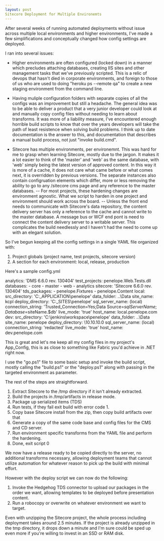 ```yaml
---
layout: post
Sitecore Deployment for Multiple Environemts
---
```


After several weeks of running automated deployments without issue across multiple local environments and higher environments,
I've made a few simplifications and conceptually changed how config settings are deployed.

I ran into several issues:

- Higher environments are often configured (locked down) in a manner
which precludes attaching databases, creating IIS sites and other management
tasks that we've previously scripted. This is a relic of devops that hasn't died
in corporate environments, and foreign to those of us who are used to doing
"heroku ps --remote qa" to create a new staging environment from the command line.

- Having muliple configuration folders with separate copies of all the configs was
an improvement but still a headache. The general idea was to be able to deliver a product
that a very junior developer could look at and manually copy config files without needing
to learn about transforms. It was more of a liability measure, I've encountered enough horrible
build scripts to know that over the years developers will take the path of least resistence when
solving build problems. I think up to date documentation is the answer to this, and documentation
that describes a manual build process, not just "invoke build.cmd".

- Sitecore has multiple environments, per environemnt. This was hard for me to grasp when learning
Sitecore, mostly due to the jargon. It makes it a lot easier to think of the 'master' and 'web' as the same 
database, with 'web' simply being the latest version of approved content. In this way it is more of a cache, it
does not care what came before or what comes next, it is overridden by previous versions. The separate instances
also contain configruation elements which differ, more or less removing the ability to go to any /sitecore cms page
and any reference to the master databases.
-- For most projects, these hardening changes are environment agnostic. What we script to harden in one project and 
environment should work across the board.
-- Unless the front end needs to communicate with Sitecore's data repository, the content delivery server has only 
a reference to the cache and cannot write to the master database. A message bus or WCF end pont is need to connect the
content delivery server to a writable server. This complicates the build needlessly and I haven't had the need to come up
with an elegant solution.

So I've begun keeping all the config settings in a single YAML file organized with:

1. Project globals (project name, test projects, sitecore version)
2. A section for each environment: local, release, production

Here's a sample config.yml

analytics: 'DMS 6.6.0 rev. 130404'
test_projects: penelope.Web.Tests.dll
databases:
    - core
    - master
    - web
    - analytics
sitecore: 'Sitecore 6.6.0 rev. 130404'
tds_packages:
    - penelope.Fixtures
    - penelope.Content
local:
    src_directory: 'C:\_APPLICATION\penelope'
    data_folder: ..\Data
    site_name: kcpl
    deploy_directory: 'C:\_SITES\penelope\'
    sql_server_name: (local)
    connection_string: 'Trusted_Connection=Yes;Data Source=$sqlServerName;Database=$siteName.$db'
    live_mode: 'true'
    host_name: local.penelope.com
dev:
    src_directory: 'C:\jenkins\workspace\penelope'
    data_folder: ..\Data
    site_name: penelope
    deploy_directory: \\10.10.10.0
    sql_server_name: (local)
    connection_string: 'redacted'
    live_mode: 'true'
    host_name: dev.penelope.com

This is great and let's me keep all my config files in my project's App_Config, 
this is as close to something like Fabric you'd achieve in .NET right now.

I use the "go.ps1" file to some basic setup and invoke the build script, mostly 
calling the "build.ps1" or the "deploy.ps1" along with passing in the targeted 
environment as parameter.

The rest of the steps are straightforward.

1. Extract Sitecore to the /tmp directory if it isn't already extracted.
2. Build the projects in /tmp/artifacts in release mode.
3. Package up serialized items (TDS)
3. Run tests, if they fail exit build with error code 1.
4. Copy base Sitecore install from the zip, then copy build artifacts over that
5. Generate a copy of the same code base and config files for the
CMS and CD server.
6. Run environment specific transforms from the YAML file and perform 
the hardening.
7. Done, exit script 0

We now have a release ready to be copied directly to the server, no additional
transforms necessary, allowing deployment teams that cannot utilize automation for
whatever reason to pick up the build with minimal effort.

However with the deploy script we can now do the following:

1. Invoke the Hedgehog TDS connector to upload our packages in the order we want, allowing
templates to be deployed before presentation content.
2. Run a robocopy or overwrite on whatever environment we want to target.

Even with unzipping the Sitecore project, the whole process including deployment takes around
2.5 minutes. If the project is already unzipped in the tmp directory, it drops down a minute and
I'm sure could be sped up even more if you're willing to invest in an SSD or RAM disk.